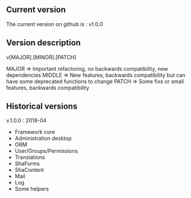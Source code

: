 ## Current version

The current version on github is : v1.0.0

## Version description

v[MAJOR].[MINOR].[PATCH]

MAJOR => Important refactoring, no backwards compatibility, new dependencies
MIDDLE => New features, backwards compatibility but can have some deprecated functions to change
PATCH => Some fixs or small features, backwards compatibility

## Historical versions

v.1.0.0 : 2018-04  

- Framework core
- Administration desktop
- ORM
- User/Groups/Permissions 
- Translations
- ShaForms
- ShaContent 
- Mail
- Log
- Some helpers

